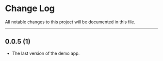 # Change Log
All notable changes to this project will be documented in this file.

---

## 0.0.5 (1) 

- The last version of the demo app.